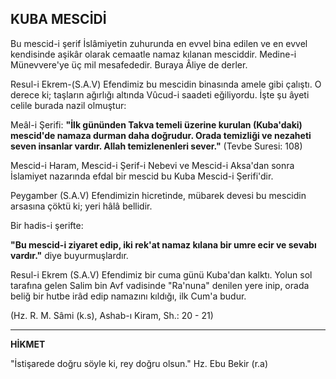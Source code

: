 ## KUBA MESCİDİ

Bu mescid-i şerif İslâmiyetin zuhurunda en evvel bina edilen ve en evvel kendisinde aşikâr olarak cemaatle na­maz kılanan mesciddir. Medine-i Münevvere'ye üç mil mesafededir. Buraya Âliye de derler.

Resul-i Ekrem-(S.A.V) Efendimiz bu mescidin binasın­da amele gibi çalıştı. O derece ki; taşların ağırlığı altında Vûcud-i saadeti eğiliyordu. İşte şu âyeti celile burada nazil olmuştur:

Meâl-i Şerifi: **"İlk gününden Takva temeli üzerine kurulan (Kuba'daki) mescid'de namaza durman daha doğrudur. Orada temizliği ve nezaheti seven insanlar vardır. Allah temizlenenleri sever."** (Tevbe Suresi: 108)

Mescid-i Haram, Mescid-i Şerif-i Nebevi ve Mescid-i Aksa'dan sonra İslamiyet nazarında efdal bir mescid bu Kuba Mescid-i Şerifi'dir.

Peygamber (S.A.V) Efendimizin hicretinde, mübarek devesi bu mescidin arsasına çöktü ki; yeri hâlâ bellidir.

Bir hadis-i şerifte:

**"Bu mescid-i ziyaret edip, iki rek'at namaz kılana bir umre ecir ve sevabı vardır."** diye buyurmuşlardır.

Resul-i Ekrem (S.A.V) Efendimiz bir cuma günü Ku­ba'dan kalktı. Yolun sol tarafına gelen Salim bin Avf va­disinde "Ra'nuna" denilen yere inip, orada beliğ bir hut­be irâd edip namazını kıldığı, ilk Cum'a budur.

(Hz. R. M. Sâmi (k.s), Ashab-ı Kiram, Sh.: 20 - 21)

<hr>

**HİKMET**

"İstişarede doğru söyle ki, rey doğru olsun." Hz. Ebu Bekir (r.a)
